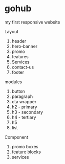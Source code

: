 # gohub
my first responsive website

Layout
1) header
2) hero-banner
3) promo
4) features
5) Services
6) contact-us
7) footer

modules
1) button
2) paragraph
3) cta wrapper
4) h2 - primary
5) h3 - secondary
6) h4 - tertiary
7) h5
8) list

Component
1) promo boxes
2) feature blocks
3) services
